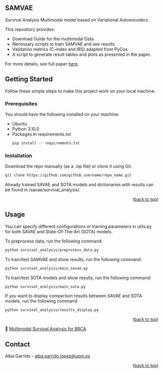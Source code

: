 <!-- ABOUT THE PROJECT -->
## SAMVAE

Survival Analysis Multimodal model based on Variational Autoencoders. 

This repository provides:
* Download Guide for the multimodal Data
* Necessary scripts to train SAMVAE and see results 
* Validation metrics (C-index and IBS) adapted from PyCox.
* A script to generate result tables and plots as presented in the paper.
  
For more details, see full paper [here](https://arxiv.org/abs/2312.14651).


<!-- GETTING STARTED -->
## Getting Started
Follow these simple steps to make this project work on your local machine.

### Prerequisites
You should have the following installed on your machine:

* Ubuntu
* Python 3.10.0
* Packages in requirements.txt
  ```sh
  pip install -r requirements.txt
  ```

### Installation

Download the repo manually (as a .zip file) or clone it using Git.
   ```sh
   git clone https://github.com/github_username/repo_name.git
   ```


Already trained SAVAE and SOTA models and dictionaries with results can be found in /savae/survival_analysis/.
<p align="right">(<a href="#readme-top">back to top</a>)</p>

<!-- USAGE EXAMPLES -->
## Usage

You can specify different configurations or training parameters in utils.py for both SAVAE and State-Of-The-Art (SOTA) models. 

To preprocess data, run the following command:
   ```sh
   python survival_analysis/preprocess_data.py
   ```

To train/test SAMVAE and show results, run the following command:
   ```sh
   python survival_analysis/main_savae.py
   ```
To train/test SOTA models and show results, run the following command:
   ```sh
   python survival_analysis/main_sota.py
   ```

If you want to display comparison results between SAVAE and SOTA models, run the following command:
   ```sh
   python survival_analysis/results_display.py
   ```

<p align="right">(<a href="#readme-top">back to top</a>)</p>


<!-- Interactive HTMLs -->
🔗 [Multimodal Survival Analysis for BRCA](https://AlbaGarridoLopezz/SAMVAE/savae-main/htmls/interactive_plot_brca_sa.html)


[//]: # (<!-- LICENSE -->)

[//]: # (## License)

[//]: # ()
[//]: # (Distributed under the XXX License. See `LICENSE.txt` for more information.)

[//]: # ()
[//]: # (<p align="right">&#40;<a href="#readme-top">back to top</a>&#41;</p>)



<!-- CONTACT -->
## Contact

Alba Garrido - alba.garrido.lopez@upm.es

<p align="right">(<a href="#readme-top">back to top</a>)</p>


[//]: # (<!-- ACKNOWLEDGMENTS -->)

[//]: # (## Acknowledgments)

[//]: # ()
[//]: # (* []&#40;&#41;)

[//]: # (* []&#40;&#41;)

[//]: # (* []&#40;&#41;)

[//]: # (<p align="right">&#40;<a href="#readme-top">back to top</a>&#41;</p>)
